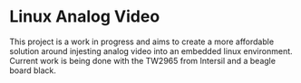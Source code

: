 # Linux Analog Video

This project is a work in progress and aims to create a more affordable solution around injesting analog video into an embedded linux environment.  Current work is being done with the TW2965 from Intersil and a beagle board black.